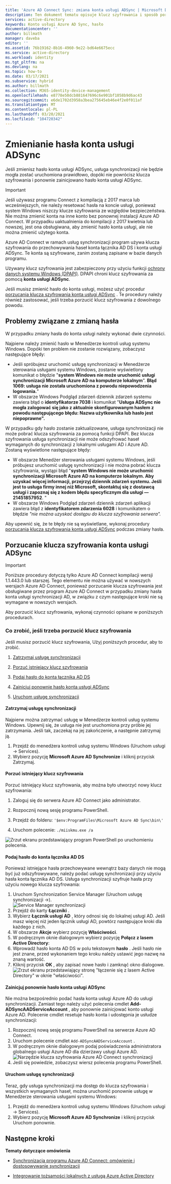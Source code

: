 ```yaml
---
title: 'Azure AD Connect Sync: zmiana konta usługi ADSync | Microsoft Docs'
description: Ten dokument tematu opisuje klucz szyfrowania i sposób porzucenia po zmianie hasła.
services: active-directory
keywords: Konto usługi Azure AD Sync, hasło
documentationcenter: ''
author: billmath
manager: daveba
editor: ''
ms.assetid: 76b19162-8b16-4960-9e22-bd64e6675ecc
ms.service: active-directory
ms.workload: identity
ms.tgt_pltfrm: na
ms.devlang: na
ms.topic: how-to
ms.date: 03/17/2021
ms.subservice: hybrid
ms.author: billmath
ms.collection: M365-identity-device-management
ms.openlocfilehash: e8778e50dcb881647696c6e901bf1058b9d6ac43
ms.sourcegitcommit: e6de1702d3958a3bea275645eb46e4f2e0f011af
ms.translationtype: MT
ms.contentlocale: pl-PL
ms.lasthandoff: 03/20/2021
ms.locfileid: "104720342"
---
```

# <a name="changing-the-adsync-service-account-password"></a>Zmienianie hasła konta usługi ADSync
Jeśli zmienisz hasło konta usługi ADSync, usługa synchronizacji nie będzie mogła zostać uruchomiona prawidłowo, dopóki nie powrócisz klucza szyfrowania i ponownie zainicjowano hasło konta usługi ADSync. 

>[!IMPORTANT]
> Jeśli używasz programu Connect z kompilacją z 2017 marca lub wcześniejszych, nie należy resetować hasła na koncie usługi, ponieważ system Windows niszczy klucze szyfrowania ze względów bezpieczeństwa. Nie można zmienić konta na inne konto bez ponownej instalacji Azure AD Connect. W przypadku uaktualnienia do kompilacji z 2017 kwietnia lub nowszej, jest ona obsługiwana, aby zmienić hasło konta usługi, ale nie można zmienić użytego konta. 

Azure AD Connect w ramach usług synchronizacji program używa klucza szyfrowania do przechowywania haseł konta łącznika AD DS i konta usługi ADSync.  Te konta są szyfrowane, zanim zostaną zapisane w bazie danych programu. 

Używany klucz szyfrowania jest zabezpieczony przy użyciu funkcji [ochrony danych systemu Windows (DPAPI)](/previous-versions/ms995355(v=msdn.10)). DPAPI chroni klucz szyfrowania za pomocą **konta usługi ADSync**. 

Jeśli musisz zmienić hasło do konta usługi, możesz użyć procedur [porzucania klucza szyfrowania konta usługi ADSync](#abandoning-the-adsync-service-account-encryption-key) .  Te procedury należy również zastosować, jeśli trzeba porzucić klucz szyfrowania z dowolnego powodu.

## <a name="issues-that-arise-from-changing-the-password"></a>Problemy związane z zmianą hasła
W przypadku zmiany hasła do konta usługi należy wykonać dwie czynności.

Najpierw należy zmienić hasło w Menedżerze kontroli usług systemu Windows.  Dopóki ten problem nie zostanie rozwiązany, zobaczysz następujące błędy:


- Jeśli spróbujesz uruchomić usługę synchronizacji w Menedżerze sterowania usługami systemu Windows, zostanie wyświetlony komunikat o błędzie "**system Windows nie może uruchomić usługi synchronizacji Microsoft Azure AD na komputerze lokalnym**". **Błąd 1069: usługa nie została uruchomiona z powodu niepowodzenia logowania.**"
- W obszarze Windows Podgląd zdarzeń dziennik zdarzeń systemu zawiera błąd o **identyfikatorze 7038** i komunikat "**Usługa ADSync nie mogła zalogować się jako z aktualnie skonfigurowanym hasłem z powodu następującego błędu: Nazwa użytkownika lub hasło jest niepoprawne".**

W przypadku gdy hasło zostanie zaktualizowane, usługa synchronizacji nie może pobrać klucza szyfrowania za pomocą funkcji DPAPI. Bez klucza szyfrowania usługa synchronizacji nie może odszyfrować haseł wymaganych do synchronizacji z lokalnymi usługami AD i Azure AD.
Zostaną wyświetlone następujące błędy:

- W obszarze Menedżer sterowania usługami systemu Windows, jeśli próbujesz uruchomić usługę synchronizacji i nie można pobrać klucza szyfrowania, wystąpi błąd "<strong>system Windows nie może uruchomić synchronizacji Microsoft Azure AD na komputerze lokalnym. Aby uzyskać więcej informacji, przejrzyj dziennik zdarzeń systemu. Jeśli jest to usługa firmy innej niż Microsoft, skontaktuj się z dostawcą usługi i zapoznaj się z kodem błędu specyficznym dla usługi — 21451857952</strong>. "
- W obszarze Windows Podgląd zdarzeń dziennik zdarzeń aplikacji zawiera błąd z **identyfikatorem zdarzenia 6028** i komunikatem o błędzie *"nie można uzyskać dostępu do klucza szyfrowania serwera".*

Aby upewnić się, że te błędy nie są wyświetlane, wykonaj procedury [porzucania klucza szyfrowania konta usługi ADSync](#abandoning-the-adsync-service-account-encryption-key) podczas zmiany hasła.
 
## <a name="abandoning-the-adsync-service-account-encryption-key"></a>Porzucanie klucza szyfrowania konta usługi ADSync
>[!IMPORTANT]
>Poniższe procedury dotyczą tylko Azure AD Connect kompilacji wersji 1.1.443.0 lub starszej. Tego elementu nie można używać w nowszych wersjach Azure AD Connect, ponieważ porzucanie klucza szyfrowania jest obsługiwane przez program Azure AD Connect w przypadku zmiany hasła konta usługi synchronizacji AD, w związku z czym następujące kroki nie są wymagane w nowszych wersjach.   

Aby porzucić klucz szyfrowania, wykonaj czynności opisane w poniższych procedurach.

### <a name="what-to-do-if-you-need-to-abandon-the-encryption-key"></a>Co zrobić, jeśli trzeba porzucić klucz szyfrowania

Jeśli musisz porzucić klucz szyfrowania, Użyj poniższych procedur, aby to zrobić.

1. [Zatrzymaj usługę synchronizacji](#stop-the-synchronization-service)

1. [Porzuć istniejący klucz szyfrowania](#abandon-the-existing-encryption-key)

2. [Podaj hasło do konta łącznika AD DS](#provide-the-password-of-the-ad-ds-connector-account)

3. [Zainicjuj ponownie hasło konta usługi ADSync](#reinitialize-the-password-of-the-adsync-service-account)

4. [Uruchom usługę synchronizacji](#start-the-synchronization-service)

#### <a name="stop-the-synchronization-service"></a>Zatrzymaj usługę synchronizacji
Najpierw można zatrzymać usługę w Menedżerze kontroli usług systemu Windows.  Upewnij się, że usługa nie jest uruchomiona przy próbie jej zatrzymania.  Jeśli tak, zaczekaj na jej zakończenie, a następnie zatrzymaj ją.


1. Przejdź do menedżera kontroli usług systemu Windows (Uruchom usługi → Services).
2. Wybierz pozycję **Microsoft Azure AD Synchronize** i kliknij przycisk Zatrzymaj.

#### <a name="abandon-the-existing-encryption-key"></a>Porzuć istniejący klucz szyfrowania
Porzuć istniejący klucz szyfrowania, aby można było utworzyć nowy klucz szyfrowania:

1. Zaloguj się do serwera Azure AD Connect jako administrator.

2. Rozpocznij nową sesję programu PowerShell.

3. Przejdź do folderu: `'$env:ProgramFiles\Microsoft Azure AD Sync\bin\'`

4. Uruchom polecenie: `./miiskmu.exe /a`

![Zrzut ekranu przedstawiający program PowerShell po uruchomieniu polecenia.](./media/how-to-connect-sync-change-serviceacct-pass/key5.png)

#### <a name="provide-the-password-of-the-ad-ds-connector-account"></a>Podaj hasło do konta łącznika AD DS
Ponieważ istniejące hasła przechowywane wewnątrz bazy danych nie mogą być już odszyfrowywane, należy podać usługę synchronizacji przy użyciu hasła konta łącznika AD DS. Usługa synchronizacji szyfruje hasła przy użyciu nowego klucza szyfrowania:

1. Uruchom Synchronization Service Manager (Uruchom usługę synchronizacji →).
</br>![Service Manager synchronizacji](./media/how-to-connect-sync-change-serviceacct-pass/startmenu.png)  
2. Przejdź do karty **Łączniki** .
3. Wybierz **Łącznik usługi AD** , który odnosi się do lokalnej usługi AD. Jeśli masz więcej niż jeden łącznik usługi AD, powtórz następujące kroki dla każdego z nich.
4. W obszarze **Akcje** wybierz pozycję **Właściwości**.
5. W podręcznym oknie dialogowym wybierz pozycję **Połącz z lasem Active Directory**:
6. Wprowadź hasło konta AD DS w polu tekstowym **hasło** . Jeśli hasło nie jest znane, przed wykonaniem tego kroku należy ustawić jego nazwę na znaną wartość.
7. Kliknij przycisk **OK** , aby zapisać nowe hasło i zamknąć okno dialogowe.
![Zrzut ekranu przedstawiający stronę "łączenie się z lasem Active Directory" w oknie "właściwości".](./media/how-to-connect-sync-change-serviceacct-pass/key6.png)

#### <a name="reinitialize-the-password-of-the-adsync-service-account"></a>Zainicjuj ponownie hasło konta usługi ADSync
Nie można bezpośrednio podać hasła konta usługi Azure AD do usługi synchronizacji. Zamiast tego należy użyć polecenia cmdlet **Add-ADSyncAADServiceAccount** , aby ponownie zainicjować konto usługi Azure AD. Polecenie cmdlet resetuje hasło konta i udostępnia je usłudze synchronizacji:

1. Rozpocznij nową sesję programu PowerShell na serwerze Azure AD Connect.
2. Uruchom polecenie cmdlet `Add-ADSyncAADServiceAccount` .
3. W podręcznym oknie dialogowym podaj poświadczenia administratora globalnego usługi Azure AD dla dzierżawy usługi Azure AD.
![Narzędzie klucza szyfrowania Azure AD Connect synchronizacji](./media/how-to-connect-sync-change-serviceacct-pass/key7.png)
4. Jeśli się powiedzie, zobaczysz wiersz polecenia programu PowerShell.

#### <a name="start-the-synchronization-service"></a>Uruchom usługę synchronizacji
Teraz, gdy usługa synchronizacji ma dostęp do klucza szyfrowania i wszystkich wymaganych haseł, można uruchomić ponownie usługę w Menedżerze sterowania usługami systemu Windows:


1. Przejdź do menedżera kontroli usług systemu Windows (Uruchom usługi → Services).
2. Wybierz pozycję **Microsoft Azure AD Synchronize** i kliknij przycisk Uruchom ponownie.

## <a name="next-steps"></a>Następne kroki
**Tematy dotyczące omówienia**

* [Synchronizacja programu Azure AD Connect: omówienie i dostosowywanie synchronizacji](how-to-connect-sync-whatis.md)

* [Integrowanie tożsamości lokalnych z usługą Azure Active Directory](whatis-hybrid-identity.md)
